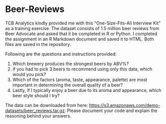 # Beer-Reviews

TCB Analytics kindly provided me with this "One-Size-Fits-All Interview Kit" as a training exercise. The dataset consists of 1.5 million beer reviews from Beer Advocate and asked that it be completed in R or Python. I completed the assignment in an R Markdown document and saved it to HTML. Both files are saved in the repository. 

Following are the questions and instructions provided: 

1.	Which brewery produces the strongest beers by ABV%?
2.	If you had to pick 3 beers to recommend using only this data, which would you pick?
3.	Which of the factors (aroma, taste, appearance, palette) are most important in determining the overall quality of a beer?
4.	Lastly, if I typically enjoy a beer due to its aroma and appearance, which beer style should I try?

The data can be downloaded from here: https://s3.amazonaws.com/demo-datasets/beer_reviews.tar.gz. Please document your code 
and explain the reasoning behind your answers.
